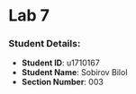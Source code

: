 # Lab 7


### Student Details:

- **Student ID**: u1710167
- **Student Name**: Sobirov Bilol
- **Section Number**: 003